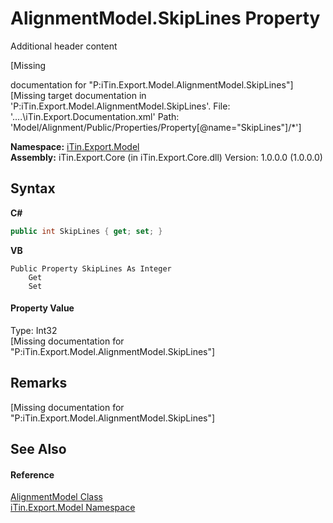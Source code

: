 # AlignmentModel.SkipLines Property 
Additional header content 

\[Missing <summary> documentation for "P:iTin.Export.Model.AlignmentModel.SkipLines"\]\[Missing <include> target documentation in 'P:iTin.Export.Model.AlignmentModel.SkipLines'.  File: '..\..\iTin.Export.Documentation.xml' Path: 'Model/Alignment/Public/Properties/Property[@name="SkipLines"]/*'\]

**Namespace:**&nbsp;<a href="N_iTin_Export_Model">iTin.Export.Model</a><br />**Assembly:**&nbsp;iTin.Export.Core (in iTin.Export.Core.dll) Version: 1.0.0.0 (1.0.0.0)

## Syntax

**C#**<br />
``` C#
public int SkipLines { get; set; }
```

**VB**<br />
``` VB
Public Property SkipLines As Integer
	Get
	Set
```


#### Property Value
Type: Int32<br />\[Missing <value> documentation for "P:iTin.Export.Model.AlignmentModel.SkipLines"\]

## Remarks
\[Missing <remarks> documentation for "P:iTin.Export.Model.AlignmentModel.SkipLines"\]

## See Also


#### Reference
<a href="T_iTin_Export_Model_AlignmentModel">AlignmentModel Class</a><br /><a href="N_iTin_Export_Model">iTin.Export.Model Namespace</a><br />